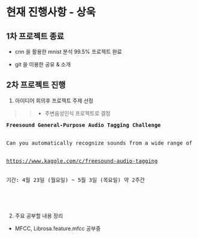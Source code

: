 ﻿# 현재 진행사항 - 상욱

## 1차 프로젝트 종료

- cnn 을 활용한 mnist 분석 99.5% 프로젝트 완료

- git 을 이용한 공유 & 소개

## 2차 프로젝트 진행

1. 아이디어 회의후 프로젝트 주제 선정 
>  >- 주변음성인식 프로젝트로 결정
<pre>
<strong>Freesound General-Purpose Audio Tagging Challenge</strong>
<br>
Can you automatically recognize sounds from a wide range of real-world environments?
<br>
<a href="https://www.kaggle.com/c/freesound-audio-tagging">https://www.kaggle.com/c/freesound-audio-tagging</a>
<br>
기간: 4월 23일 (월요일) ~ 5월 3일 (목요일) 약 2주간
</p>
<br>
</pre>

2. 주요 공부할 내용 정리

- MFCC, Librosa.feature.mfcc 공부중

